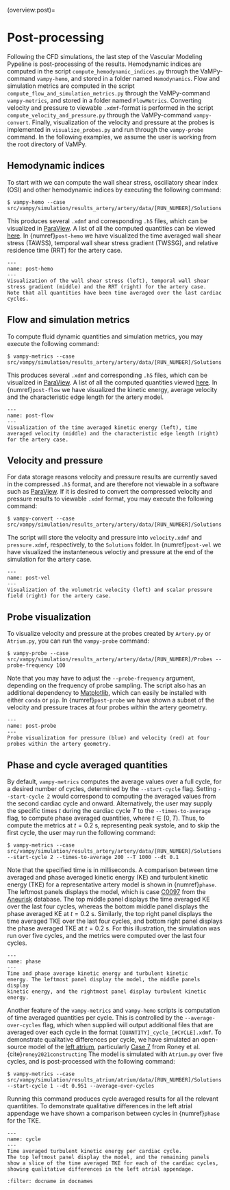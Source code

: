 (overview:post)=
# Post-processing
Following the CFD simulations, the last step of the Vascular Modeling Pypeline is post-processing of the results.
Hemodynamic indices are computed in the script `compute_hemodynamic_indices.py` through the VaMPy-command `vampy-hemo`, and stored in a folder named `Hemodynamics`.
Flow and simulation metrics are computed in the script `compute_flow_and_simulation_metrics.py` through the VaMPy-command `vampy-metrics`, and stored in a folder named `FlowMetrics`.
Converting velocity and pressure to viewable `.xdmf`-format is performed in the script `compute_velocity_and_pressure.py` through the VaMPy-command `vampy-convert`.
Finally, visualization of the velocity and pressure at the probes is implemented in `visualize_probes.py` and run through the `vampy-probe` command. 
In the following examples, we assume the user is working from the root directory of VaMPy. 

## Hemodynamic indices 
To start with we can compute the wall shear stress, oscillatory shear
index (OSI) and other hemodynamic indices by executing the following command:

``` console
$ vampy-hemo --case src/vampy/simulation/results_artery/artery/data/[RUN_NUMBER]/Solutions
```

This produces several `.xdmf` and corresponding `.h5` files, which can be visualized in [ParaView](https://www.paraview.org/).
A list of all the computed quantities can be viewed [here](post:hemo_quantities).
In {numref}`post-hemo` we have visualized the time averaged wall shear stress (TAWSS), temporal wall shear stress gradient (TWSSG), and relative residence time (RRT) for the artery case. 

```{figure} figures/post_hemo.png
---
name: post-hemo
---
Visualization of the wall shear stress (left), temporal wall shear stress gradient (middle) and the RRT (right) for the artery case. 
Note that all quantities have been time averaged over the last cardiac cycles.
```

## Flow and simulation metrics
To compute fluid dynamic quantities and simulation metrics, you may
execute the following command:

``` console
$ vampy-metrics --case src/vampy/simulation/results_artery/artery/data/[RUN_NUMBER]/Solutions
```

This produces several `.xdmf` and corresponding `.h5` files, which can be visualized in [ParaView](https://www.paraview.org/).
A list of all the computed quantities viewed [here](post:flow_quantities).
In {numref}`post-flow` we have visualized the kinetic energy, average velocity and the characteristic edge length for the artery model.  

```{figure} figures/post_flow.png
---
name: post-flow
---
Visualization of the time averaged kinetic energy (left), time averaged velocity (middle) and the characteristic edge length (right) for the artery case. 
```

## Velocity and pressure 
For data storage reasons velocity and pressure results are currently saved in the
compressed `.h5` format, and are therefore not viewable in a software such as
[ParaView](https://www.paraview.org/).
If it is desired to convert the compressed velocity and pressure results to viewable `.xdmf` format, you may execute the following command:

``` console
$ vampy-convert --case src/vampy/simulation/results_artery/artery/data/[RUN_NUMBER]/Solutions
```

The script will store the velocity and pressure into `velocity.xdmf` and `pressure.xdmf`, respectively, to the `Solutions` folder.
In {numref}`post-vel` we have visualized the instanteneous veloctiy and pressure at the end of the simulation for the artery case.

```{figure} figures/post_vel.png
---
name: post-vel
---
Visualization of the volumetric velocity (left) and scalar pressure field (right) for the artery case.
```

## Probe visualization
To visualize velocity and pressure at the probes created by
`Artery.py` or `Atrium.py`, you can run the `vampy-probe` command:

``` console
$ vampy-probe --case src/vampy/simulation/results_artery/artery/data/[RUN_NUMBER]/Probes --probe-frequency 100
```

Note that you may have to adjust the `--probe-frequency` argument, depending on the frequency of probe sampling. 
The script also has an additional dependency to
[Matplotlib](https://github.com/matplotlib/matplotlib), which can
easily be installed with either `conda` or `pip`.
In {numref}`post-probe` we have shown a subset of the velocity and pressure traces at four probes within the artery geometry. 

```{figure} figures/post_probe.png
---
name: post-probe
---
Probe visualization for pressure (blue) and velocity (red) at four probes within the artery geometry.
```


## Phase and cycle averaged quantities
By default, `vampy-metrics` computes the average values over a full cycle, for a desired number of cycles, determined by the `--start-cycle` flag. 
Setting `--start-cycle 2` would correspond to computing the averaged values from the second cardiac cycle and onward. 
Alternatively, the user may supply the specific times $t$ during the cardiac cycle $T$ to the `--times-to-average` flag, to compute phase averaged quantities, where $t \in [0,T)$. 
Thus, to compute the metrics at $t=0.2$ s, representing peak systole, and to skip the first cycle, the user may run the following command:

``` console
$ vampy-metrics --case src/vampy/simulation/results_artery/artery/data/[RUN_NUMBER]/Solutions --start-cycle 2 --times-to-average 200 --T 1000 --dt 0.1
```

Note that the specified time is in milliseconds. 
A comparison between time averaged and phase averaged kinetic energy (KE) and turbulent kinetic energy (TKE) for a representative artery model is shown in
{numref}`phase`. 
The leftmost panels displays the model, which is case [C0097](https://github.com/hkjeldsberg/AneuriskDatabase/tree/master/models/C0097) from the [Aneurisk](http://ecm2.mathcs.emory.edu/aneuriskweb/index) database. 
The top middle panel displays the time averaged KE over the last four cycles, whereas the bottom middle panel displays the phase averaged KE at $t=0.2$ s. 
Similarly, the top right panel displays the time averaged TKE over the last four cycles, and bottom right panel displays the phase averaged TKE at $t=0.2$ s. 
For this illustration, the simulation was run over five cycles, and the metrics
were computed over the last four cycles.

```{figure} figures/phase_averaged.png
---
name: phase
---
Time and phase average kinetic energy and turbulent kinetic
energy. The leftmost panel display the model, the middle panels display
kinetic energy, and the rightmost panel display turbulent kinetic
energy.
```

Another feature of the `vampy-metrics` and `vampy-hemo` scripts is computation of time averaged quantities per cycle. 
This is controlled by the `--average-over-cycles` flag, which when supplied will output additional files that are averaged over each cycle in the format `[QUANTITY]_cycle_[#CYCLE].xdmf`.
To demonstrate qualitative differences per cycle, we have simulated an open-source model of the [left atrium](https://en.wikipedia.org/wiki/Atrium_(heart)), particularly [Case 7]([here](https://zenodo.org/record/3764917#.YyHwsuxByDV)) from Roney et al.{cite}`roney2021constructing`
The model is simulated with `Atrium.py` over five cycles, and is post-processed with the following command: 

``` console
$ vampy-metrics --case src/vampy/simulation/results_atrium/atrium/data/[RUN_NUMBER]/Solutions --start-cycle 1 --dt 0.951 --average-over-cycles
```

Running this command produces cycle averaged results for all the relevant quantitites.
To demonstrate qualitative differences in the left atrial appendage we have shown a comparison between cycles in {numref}`phase` for the TKE. 

```{figure} figures/cycle_averaged.png
---
name: cycle
---
Time averaged turbulent kinetic energy per cardiac cycle. 
The top leftmost panel display the model, and the remaining panels show a slice of the time averaged TKE for each of the cardiac cycles, showing qualitative differences in the left atrial appendage.
```

```{bibliography}
:filter: docname in docnames
```